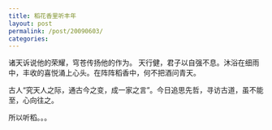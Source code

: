 ```yaml
---
title: 稻花香里听丰年
layout: post
permalink: /post/20090603/
categories: 
---
```


诸天诉说他的荣耀，穹苍传扬他的作为。 
天行健，君子以自强不息。沐浴在细雨中，丰收的喜悦涌上心头。在阵阵稻香中，何不把酒问青天。

古人“究天人之际，通古今之变，成一家之言”。今日追思先哲，寻访古道，虽不能至，心向往之。

所以听稻。。。
